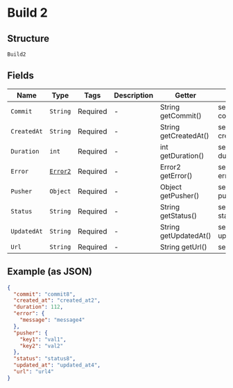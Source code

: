 
# Build 2

## Structure

`Build2`

## Fields

| Name | Type | Tags | Description | Getter | Setter |
|  --- | --- | --- | --- | --- | --- |
| `Commit` | `String` | Required | - | String getCommit() | setCommit(String commit) |
| `CreatedAt` | `String` | Required | - | String getCreatedAt() | setCreatedAt(String createdAt) |
| `Duration` | `int` | Required | - | int getDuration() | setDuration(int duration) |
| `Error` | [`Error2`](../../doc/models/error-2.md) | Required | - | Error2 getError() | setError(Error2 error) |
| `Pusher` | `Object` | Required | - | Object getPusher() | setPusher(Object pusher) |
| `Status` | `String` | Required | - | String getStatus() | setStatus(String status) |
| `UpdatedAt` | `String` | Required | - | String getUpdatedAt() | setUpdatedAt(String updatedAt) |
| `Url` | `String` | Required | - | String getUrl() | setUrl(String url) |

## Example (as JSON)

```json
{
  "commit": "commit8",
  "created_at": "created_at2",
  "duration": 112,
  "error": {
    "message": "message4"
  },
  "pusher": {
    "key1": "val1",
    "key2": "val2"
  },
  "status": "status8",
  "updated_at": "updated_at4",
  "url": "url4"
}
```

